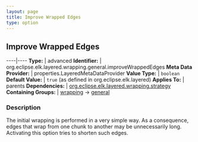 ```yaml
---
layout: page
title: Improve Wrapped Edges
type: option
---
```

## Improve Wrapped Edges

----|----
**Type:** | advanced
**Identifier:** | org.eclipse.elk.layered.wrapping.general.improveWrappedEdges
**Meta Data Provider:** | properties.LayeredMetaDataProvider
**Value Type:** | `boolean`
**Default Value:** | `true` (as defined in org.eclipse.elk.layered)
**Applies To:** | parents
**Dependencies:** | [org.eclipse.elk.layered.wrapping.strategy](org-eclipse-elk-layered-wrapping-strategy)
**Containing Groups:** | [wrapping](org-eclipse-elk-layered-wrapping) -> [general](org-eclipse-elk-layered-wrapping-general)

### Description

The initial wrapping is performed in a very simple way. As a consequence, edges that wrap from one chunk to another may be unnecessarily long. Activating this option tries to shorten such edges.
